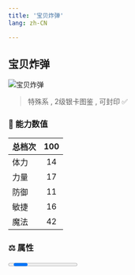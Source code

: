 ```yaml
---
title: '宝贝炸弹'
lang: zh-CN

---
```


<RouterBack />

## 宝贝炸弹

![宝贝炸弹](https://user-images.githubusercontent.com/78347270/115957961-3de77100-a540-11eb-9f92-3b7142e1aa13.gif) 

> 特殊系 , 2级银卡图鉴<Card :type="1" /> , 可封印 ✅ 


### 💪 能力数值

| 总档次       | 100            |
| :----------- |:-------------:|
| 体力      | 14   <Stars :number="1.5" />  |
| 力量      | 17   <Stars :number="1.5" />  |
| 防御      | 11   <Stars :number="1" />  | 
| 敏捷      | 16  <Stars :number="1.5" />  | 
| 魔法      | 42  <Stars :number="4" />   | 


### ⚖️ 属性


<Progress earth :number="0" />

<Progress water :number="8" />

<Progress fire :number="2" />

<Progress wind :number="0" />

### ✨ 技能栏 <Strong>10个</Strong>

- 攻击
- 防御

### 👶 1级出现点

- 诅咒的迷宮地下36楼(22,5)； 参考任务 :scroll: 双王









